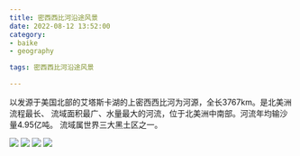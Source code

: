 ```yaml
---
title: 密西西比河沿途风景
date: 2022-08-12 13:52:00
category:
- baike
- geography

tags: 密西西比河沿途风景

---
```


<p class="paragraph">以发源于美国北部的艾塔斯卡湖的上密西西比河为河源，全长3767km。是北美洲流程最长、
流域面积最广、水量最大的河流，位于北美洲中南部。河流年均输沙量4.95亿吨。
流域属世界三大黑土区之一。</p>

<img class="img" src='/images/geography/美洲/密西西比河/img.png' />

<img class="img" src='/images/geography/美洲/密西西比河/img_1.png'/>

<img class="img" src='/images/geography/美洲/密西西比河/img_2.png'/>

<img class="img" src='/images/geography/美洲/密西西比河/img_3.png'/>